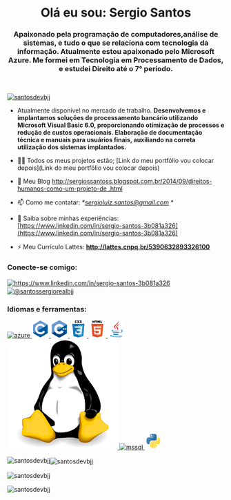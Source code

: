<h1 align="center">Olá eu sou: Sergio Santos</h1>
<h3 align="center">Apaixonado pela programação de computadores,análise de sistemas, e tudo o que se relaciona com tecnologia da informação. Atualmente estou apaixonado pelo Microsoft Azure. Me formei em Tecnologia em Processamento de Dados, e estudei Direito até o 7° período.</h3>

<p align="left"> <img src="https://komarev.com/ghpvc/?username=santosdevbjj&label =Perfil%20views&color=0e75b6&style=flat" alt="" /> </p>

<p align="left"> <a href="https://github.com/ryo-ma/github-profile-trophy "><img src="https://github-profile-trophy.vercel.app/?username=santosdevbjj" alt="santosdevbjj" /></a> </p>

- Atualmente disponível no mercado de trabalho. **Desenvolvemos e implantamos soluções de processamento bancário utilizando Microsoft Visual Basic 6.0, proporcionando otimização de processos e redução de custos operacionais. Elaboração de documentação técnica e manuais para usuários finais, auxiliando na correta utilização dos sistemas implantados.**

- 👨‍💻 Todos os meus projetos estão; [Link do meu portfólio vou colocar depois](Link do meu portfólio vou colocar depois)

- 📝 Meu Blog [http://sergiossantoss.blogspot.com.br/2014/09/direitos-humanos-como-um-projeto-de .html](http://sergiossantoss.blogspot.com.br/2014/09/direitos-humanos-como-um-projeto-de.html)

- 📫 Como me contatar: **sergioluiz.santos@gmail.com* *

- 📄 Saiba sobre minhas experiências: [https://www.linkedin.com/in/sergio-santos-3b081a326](https://www.linkedin.com/in/sergio-santos-3b081a326)

- ⚡ Meu Currículo Lattes: **http://lattes.cnpq.br/5390632893326100**

<h3 align="left">Conecte-se comigo:</h3>
<p align="left">
<a href="https://linkedin. com/in/https://www.linkedin.com/in/sergio-santos-3b081a326" target="blank"><img align="center" src="https://raw.githubusercontent.com/rahuldkjain/ github-profile-readme-generator/master/src/images/icons/Social/linked-in-alt.svg" alt="https://www.linkedin.com/in/sergio-santos-3b081a326" height=" 30" largura="40" /></a>
<a href="https://instagram.com/@santossergiorealbjj" target="blank"><img align="center" src="https://raw.githubusercontent.com/rahuldkjain/github-profile-readme-generator/master/src/images/icons/Social/instagram.svg" alt="@santossergiorealbjj" height="30" width="40" /></a>
</p>

<h3 align="left">Idiomas e ferramentas:</h3>
<p align="left"> <a href="https://azure.microsoft.com/en-in/" target="_blank" rel="noreferrer"> <img src="https://www.vectorlogo.zone/logos/microsoft_azure/microsoft_azure-icon.svg" alt="azure" width="40" height="40"/> </a> <a href="https://www.cprogramming.com/" target="_blank" rel="noreferrer"> <img src="https://raw.githubusercontent.com/devicons/devicon/master/icons/c/c-original.svg" alt="c" width="40" height="40"/> </a> <a href="https://www.w3schools.com/cpp/" target="_blank" rel="noreferrer"> <img src="https://raw.githubusercontent.com/devicons/devicon/master/icons/cplusplus/cplusplus-original.svg" alt="cplusplus" width="40" height="40"/> </a> <a href="https://www.w3schools.com/css/" target="_blank" rel="noreferrer"> <img src="https://raw.githubusercontent.com/devicons/devicon/master/icons/css3/css3-original-wordmark.svg" alt="css3" width="40" height="40"/> </a> <a href="https://www.w3.org/html/" target="_blank" rel="noreferrer"> <img src="https://raw.githubusercontent.com/devicons/devicon/master/icons/html5/html5-original-wordmark.svg" alt="html5" width="40" height="40"/> </a> <a href="https://www.java.com" target="_blank" rel="noreferrer"> <img src="https://raw.githubusercontent.com/devicons/devicon/master/icons/java/java-original.svg" alt="java" width="40" height="40"/> </a> <a href="https://www.linux.org/" target="_blank" rel="noreferrer"> <img src="https://raw.githubusercontent.com/devicons/devicon/master/icons/linux/linux-original.svg" alt="linux" largura="40" altura="40"/> </a> <a href="https://www.microsoft.com/en-us/sql-server" target="_blank" rel="noreferrer"> <img src="https://www.svgrepo.com/show/303229/microsoft-sql-server-logo.svg" alt="mssql" largura="40" altura="40"/> </a> <a href="https://www.python.org" target="_blank" rel="noreferrer"> <img src="https://raw.githubusercontent.com/devicons/devicon/master/icons/python/python-original.svg" alt="python" width="40" height="40"/> </a> </p>

<p><img align="left" src="https://github-readme-stats.vercel.app/api/top-langs?username=santosdevbjj&show_icons=true&locale=en&layout=compact" alt="santosdevbjj" /></p>

<p> <img align="center" src="https://github-readme-stats.vercel.app/api?username=santosdevbjj&show_icons=true&locale=en" alt="santosdevbjj" /></p> <p><img align="center" src="https://github-readme-stats.vercel.app/api?username=santosdevbjj&show_icons=true&locale=en" alt="santosdevbjj" /></p>

<p><img align="center" src="https://github-readme-streak-stats.herokuapp.com/?user=santosdevbjj&" alt="santosdevbjj" /></p>
